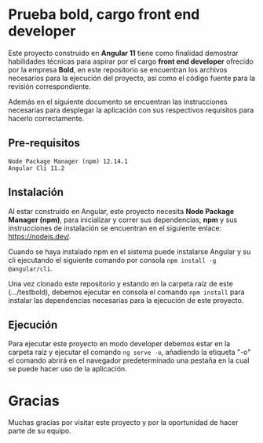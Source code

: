 # Prueba bold, cargo front end developer

Este proyecto construido en **Angular 11** tiene como finalidad demostrar habilidades técnicas para aspirar por el cargo **front end developer** ofrecido por la empresa **Bold**, en este repositorio se encuentran los archivos necesarios para la ejecución del proyecto, así como el código fuente para la revisión correspondiente.

Además en el siguiente documento se encuentran las instrucciones necesarias para desplegar la aplicación con sus respectivos requisitos para hacerlo correctamente.

## Pre-requisitos

    Node Package Manager (npm) 12.14.1
    Angular Cli 11.2

## Instalación

Al estar construido en Angular, este proyecto necesita **Node Package Manager (npm)**, para inicializar y correr sus dependencias, **npm** y sus instrucciones de instalación se encuentran en el siguiente enlace: https://nodejs.dev/.

Cuando se haya instalado npm en el sistema puede instalarse Angular y su cli ejecutando el siguiente comando por consola `npm install -g @angular/cli`.

Una vez clonado este repositorio y estando en la carpeta raíz de este (.../testbold), debemos ejecutar en consola el comando `npm install` para instalar las dependencias necesarias para la ejecución de este proyecto.

## Ejecución

Para ejecutar este proyecto en modo developer debemos estar en la carpeta raíz y ejecutar el comando `ng serve -o`, añadiendo la etiqueta "-o" el comando abrirá en el navegador predeterminado una pestaña en la cual se puede hacer uso de la aplicación.

# Gracias

Muchas gracias por visitar este proyecto y por la oportunidad de hacer parte de su equipo.
